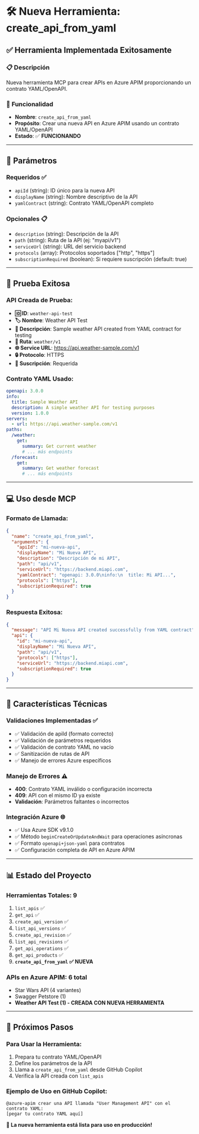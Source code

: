 # 🛠️ Nueva Herramienta: create_api_from_yaml

## ✅ **Herramienta Implementada Exitosamente**

### 📋 **Descripción**
Nueva herramienta MCP para crear APIs en Azure APIM proporcionando un contrato YAML/OpenAPI.

### 🎯 **Funcionalidad**
- **Nombre**: `create_api_from_yaml`
- **Propósito**: Crear una nueva API en Azure APIM usando un contrato YAML/OpenAPI
- **Estado**: ✅ **FUNCIONANDO**

---

## 📝 **Parámetros**

### **Requeridos** ✅
- `apiId` (string): ID único para la nueva API
- `displayName` (string): Nombre descriptivo de la API  
- `yamlContract` (string): Contrato YAML/OpenAPI completo

### **Opcionales** 📋
- `description` (string): Descripción de la API
- `path` (string): Ruta de la API (ej: "myapi/v1")
- `serviceUrl` (string): URL del servicio backend
- `protocols` (array): Protocolos soportados ["http", "https"]
- `subscriptionRequired` (boolean): Si requiere suscripción (default: true)

---

## 🧪 **Prueba Exitosa**

### **API Creada de Prueba**: 
- **🆔 ID**: `weather-api-test`
- **🏷️ Nombre**: Weather API Test
- **📝 Descripción**: Sample weather API created from YAML contract for testing
- **📍 Ruta**: `weather/v1`
- **🌐 Service URL**: https://api.weather-sample.com/v1
- **🔒 Protocolo**: HTTPS
- **🔑 Suscripción**: Requerida

### **Contrato YAML Usado**:
```yaml
openapi: 3.0.0
info:
  title: Sample Weather API
  description: A simple weather API for testing purposes
  version: 1.0.0
servers:
  - url: https://api.weather-sample.com/v1
paths:
  /weather:
    get:
      summary: Get current weather
      # ... más endpoints
  /forecast:
    get:
      summary: Get weather forecast
      # ... más endpoints
```

---

## 💻 **Uso desde MCP**

### **Formato de Llamada**:
```json
{
  "name": "create_api_from_yaml",
  "arguments": {
    "apiId": "mi-nueva-api",
    "displayName": "Mi Nueva API",
    "description": "Descripción de mi API",
    "path": "api/v1",
    "serviceUrl": "https://backend.miapi.com",
    "yamlContract": "openapi: 3.0.0\ninfo:\n  title: Mi API...",
    "protocols": ["https"],
    "subscriptionRequired": true
  }
}
```

### **Respuesta Exitosa**:
```json
{
  "message": "API Mi Nueva API created successfully from YAML contract",
  "api": {
    "id": "mi-nueva-api",
    "displayName": "Mi Nueva API",
    "path": "api/v1",
    "protocols": ["https"],
    "serviceUrl": "https://backend.miapi.com",
    "subscriptionRequired": true
  }
}
```

---

## 🔧 **Características Técnicas**

### **Validaciones Implementadas** ✅
- ✅ Validación de apiId (formato correcto)
- ✅ Validación de parámetros requeridos
- ✅ Validación de contrato YAML no vacío
- ✅ Sanitización de rutas de API
- ✅ Manejo de errores Azure específicos

### **Manejo de Errores** ⚠️
- **400**: Contrato YAML inválido o configuración incorrecta
- **409**: API con el mismo ID ya existe
- **Validación**: Parámetros faltantes o incorrectos

### **Integración Azure** 🌐
- ✅ Usa Azure SDK v9.1.0
- ✅ Método `beginCreateOrUpdateAndWait` para operaciones asíncronas
- ✅ Formato `openapi+json-yaml` para contratos
- ✅ Configuración completa de API en Azure APIM

---

## 📊 **Estado del Proyecto**

### **Herramientas Totales**: 9
1. `list_apis` ✅
2. `get_api` ✅
3. `create_api_version` ✅
4. `list_api_versions` ✅
5. `create_api_revision` ✅
6. `list_api_revisions` ✅
7. `get_api_operations` ✅
8. `get_api_products` ✅
9. **`create_api_from_yaml` ✅ NUEVA**

### **APIs en Azure APIM**: 6 total
- Star Wars API (4 variantes)
- Swagger Petstore (1)
- **Weather API Test (1) - CREADA CON NUEVA HERRAMIENTA**

---

## 🚀 **Próximos Pasos**

### **Para Usar la Herramienta**:
1. Prepara tu contrato YAML/OpenAPI
2. Define los parámetros de la API
3. Llama a `create_api_from_yaml` desde GitHub Copilot
4. Verifica la API creada con `list_apis`

### **Ejemplo de Uso en GitHub Copilot**:
```
@azure-apim crear una API llamada "User Management API" con el contrato YAML:
[pegar tu contrato YAML aquí]
```

**🎯 La nueva herramienta está lista para uso en producción!**